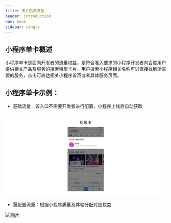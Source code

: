 ```yaml
---
title: 接入贴吧流量
header: introduction
nav: book
sidebar: single
---
```


## 小程序单卡概述

小程序单卡是面向开发者的流量权益，是符合准入要求的小程序开发者向百度用户提供相关产品及服务的搜索特型卡片，用户搜索小程序相关名称可以直接找到所需要的服务，点击可直达相关小程序首页或者具体服务页面。

## 小程序单卡示例：
* 基础流量：该入口不需要开发者进行配置，小程序上线后自动获取


![图片](../../../img/introduction/single/1.jpeg)


* 需配置流量：根据小程序质量及体验分配对应权益

![图片](../../img/introduction/single/2.jpeg)